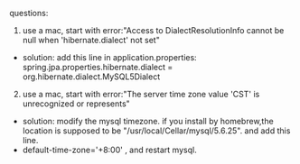 questions:

1. use a mac, start with error:"Access to DialectResolutionInfo cannot be null when 'hibernate.dialect' not set"
- solution: add this line in application.properties:
 spring.jpa.properties.hibernate.dialect = org.hibernate.dialect.MySQL5Dialect
 
2. use a mac, start with error:"The server time zone value 'CST' is unrecognized or represents"
- solution: modify the mysql timezone. if you install by homebrew,the location is supposed to be "/usr/local/Cellar/mysql/5.6.25". and add this line.
- default-time-zone='+8:00' , and restart mysql.



